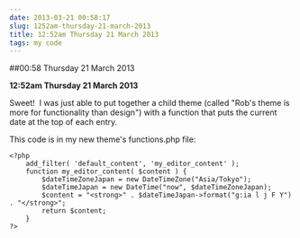 ```yaml
---
date: 2013-03-21 00:58:17
slug: 1252am-thursday-21-march-2013
title: 12:52am Thursday 21 March 2013
tags: my code
---
```


##00:58 Thursday 21 March 2013

**12:52am Thursday 21 March 2013**

Sweet!  I was just able to put together a child theme (called "Rob's theme is more for functionality than design") with a function that puts the current date at the top of each entry.

This code is in my new theme's functions.php file:

    
    <?php
        add_filter( 'default_content', 'my_editor_content' );
        function my_editor_content( $content ) {
            $dateTimeZoneJapan = new DateTimeZone("Asia/Tokyo");
            $dateTimeJapan = new DateTime("now", $dateTimeZoneJapan);
            $content = "<strong>" . $dateTimeJapan->format("g:ia l j F Y") . "</strong>";
            return $content;
        }
    ?>
